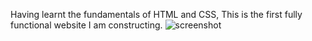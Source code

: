 Having learnt the fundamentals of HTML and CSS, This is the first fully functional website I am constructing.
![screenshot](/images/screenshot.jpg)
